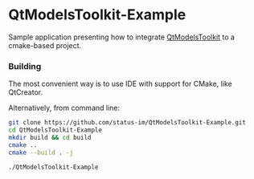 # QtModelsToolkit-Example

Sample application presenting how to integrate [QtModelsToolkit](https://github.com/status-im/QtModelsToolkit) to a cmake-based project.

### Building

The most convenient way is to use IDE with support for CMake, like QtCreator.

Alternatively, from command line:

```bash
git clone https://github.com/status-im/QtModelsToolkit-Example.git
cd QtModelsToolkit-Example
mkdir build && cd build
cmake ..
cmake --build . -j

./QtModelsToolkit-Example
```
